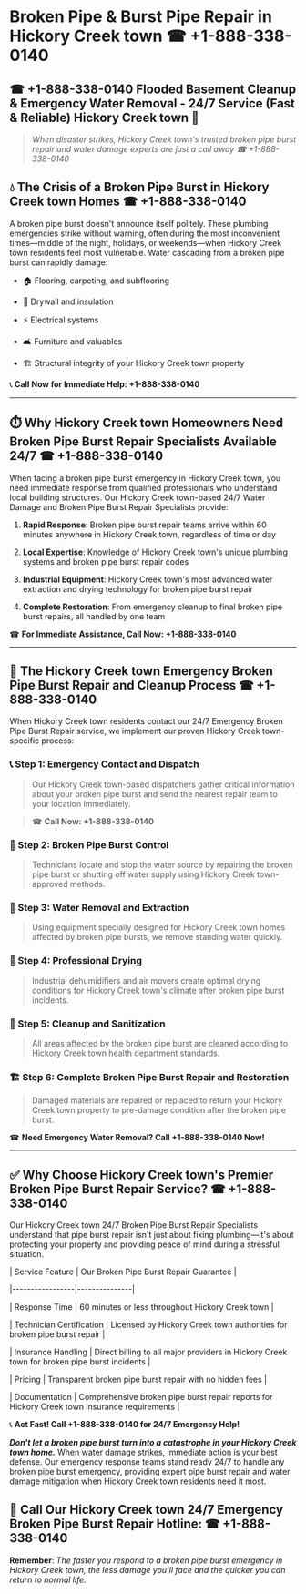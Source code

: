 # Broken Pipe & Burst Pipe Repair in Hickory Creek town ☎ +1-888-338-0140  
## ☎ +1-888-338-0140 Flooded Basement Cleanup & Emergency Water Removal - 24/7 Service (Fast & Reliable) Hickory Creek town 🚨  

> *When disaster strikes, Hickory Creek town's trusted broken pipe burst repair and water damage experts are just a call away ☎ +1-888-338-0140*  

## 💧 The Crisis of a Broken Pipe Burst in Hickory Creek town Homes ☎ +1-888-338-0140  

A broken pipe burst doesn't announce itself politely. These plumbing emergencies strike without warning, often during the most inconvenient times—middle of the night, holidays, or weekends—when Hickory Creek town residents feel most vulnerable. Water cascading from a broken pipe burst can rapidly damage:  

* 🏠 Flooring, carpeting, and subflooring  
* 🧱 Drywall and insulation  
* ⚡ Electrical systems  
* 🛋️ Furniture and valuables  
* 🏗️ Structural integrity of your Hickory Creek town property  

📞 **Call Now for Immediate Help: +1-888-338-0140**  

---  

## ⏱️ Why Hickory Creek town Homeowners Need Broken Pipe Burst Repair Specialists Available 24/7 ☎ +1-888-338-0140  

When facing a broken pipe burst emergency in Hickory Creek town, you need immediate response from qualified professionals who understand local building structures. Our Hickory Creek town-based 24/7 Water Damage and Broken Pipe Burst Repair Specialists provide:  

1. **Rapid Response**: Broken pipe burst repair teams arrive within 60 minutes anywhere in Hickory Creek town, regardless of time or day  
2. **Local Expertise**: Knowledge of Hickory Creek town's unique plumbing systems and broken pipe burst repair codes  
3. **Industrial Equipment**: Hickory Creek town's most advanced water extraction and drying technology for broken pipe burst repair  
4. **Complete Restoration**: From emergency cleanup to final broken pipe burst repairs, all handled by one team  

☎ **For Immediate Assistance, Call Now: +1-888-338-0140**  

---  

## 🔧 The Hickory Creek town Emergency Broken Pipe Burst Repair and Cleanup Process ☎ +1-888-338-0140  

When Hickory Creek town residents contact our 24/7 Emergency Broken Pipe Burst Repair service, we implement our proven Hickory Creek town-specific process:  

### 📞 Step 1: Emergency Contact and Dispatch  
> Our Hickory Creek town-based dispatchers gather critical information about your broken pipe burst and send the nearest repair team to your location immediately.  
> ☎ **Call Now: +1-888-338-0140**  

### 🚿 Step 2: Broken Pipe Burst Control  
> Technicians locate and stop the water source by repairing the broken pipe burst or shutting off water supply using Hickory Creek town-approved methods.  

### 🌊 Step 3: Water Removal and Extraction  
> Using equipment specially designed for Hickory Creek town homes affected by broken pipe bursts, we remove standing water quickly.  

### 💨 Step 4: Professional Drying  
> Industrial dehumidifiers and air movers create optimal drying conditions for Hickory Creek town's climate after broken pipe burst incidents.  

### 🧼 Step 5: Cleanup and Sanitization  
> All areas affected by the broken pipe burst are cleaned according to Hickory Creek town health department standards.  

### 🏗️ Step 6: Complete Broken Pipe Burst Repair and Restoration  
> Damaged materials are repaired or replaced to return your Hickory Creek town property to pre-damage condition after the broken pipe burst.  

☎ **Need Emergency Water Removal? Call +1-888-338-0140 Now!**  

---  

## ✅ Why Choose Hickory Creek town's Premier Broken Pipe Burst Repair Service? ☎ +1-888-338-0140  

Our Hickory Creek town 24/7 Broken Pipe Burst Repair Specialists understand that pipe burst repair isn't just about fixing plumbing—it's about protecting your property and providing peace of mind during a stressful situation.  

| Service Feature | Our Broken Pipe Burst Repair Guarantee |  
|-----------------|---------------|  
| Response Time | 60 minutes or less throughout Hickory Creek town |  
| Technician Certification | Licensed by Hickory Creek town authorities for broken pipe burst repair |  
| Insurance Handling | Direct billing to all major providers in Hickory Creek town for broken pipe burst incidents |  
| Pricing | Transparent broken pipe burst repair with no hidden fees |  
| Documentation | Comprehensive broken pipe burst repair reports for Hickory Creek town insurance requirements |  

📞 **Act Fast! Call +1-888-338-0140 for 24/7 Emergency Help!**  

***Don't let a broken pipe burst turn into a catastrophe in your Hickory Creek town home.*** When water damage strikes, immediate action is your best defense. Our emergency response teams stand ready 24/7 to handle any broken pipe burst emergency, providing expert pipe burst repair and water damage mitigation when Hickory Creek town residents need it most.  

## 📱 Call Our Hickory Creek town 24/7 Emergency Broken Pipe Burst Repair Hotline: ☎ +1-888-338-0140  

**Remember**: *The faster you respond to a broken pipe burst emergency in Hickory Creek town, the less damage you'll face and the quicker you can return to normal life.*